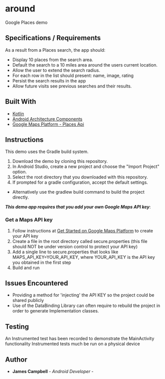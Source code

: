# around
Google Places demo

## Specifications / Requirements
As a result from a Places search, the app should:
- Display 10 places from the search area.
- Default the search to a 10 miles area around the users current location.
- Allow the user to extend the search radius.
- For each row in the list should present: name, image, rating
- Persist the search results in the app
- Allow future visits see previous searches and their results.

## Built With
* [Kotlin](https://kotlinlang.org/)
* [Android Architecture Components](https://developer.android.com/topic/libraries/architecture)
* [Google Maps Platform - Places Api](https://github.com/googlemaps/google-maps-services-java)

## Instructions
This demo uses the Gradle build system.

1. Download the demo by cloning this repository.
2. In Android Studio, create a new project and choose the "Import Project" option.
3. Select the root directory that you downloaded with this repository.
4. If prompted for a gradle configuration, accept the default settings. 
- Alternatively use the gradlew build command to build the project directly.

***This demo app requires that you add your own Google Maps API key***:

### Get a Maps API key
1. Follow instructions at [Get Started on Google Maps Platform](https://developers.google.com/maps/gmp-get-started) to create your API key
2. Create a file in the root directory called secure.properties (this file should NOT be under version control to protect your API key)
3. Add a single line to secure.properties that looks like MAPS_API_KEY=YOUR_API_KEY, where YOUR_API_KEY is the API key you obtained in the first step
4. Build and run

## Issues Encountered
- Providing a method for 'injecting' the API KEY so the project could be shared publicly
- Use of the DataBinding Library can often require to rebuild the project in order to generate Implementation classes.

## Testing
An Instrumented test has been recorded to demonstrate the MainActivity functionality
Instrumented tests much be run on a physical device

## Author
* **James Campbell** - *Android Developer* -
